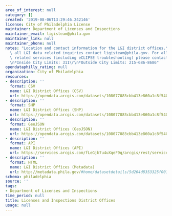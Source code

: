 ```yaml
---
area_of_interest: null
category: []
created: '2019-08-06T13:29:46.242146'
license: City of Philadelphia License
maintainer: Department of Licenses and Inspections
maintainer_email: ligisteam@phila.gov
maintainer_link: null
maintainer_phone: null
notes: "Location and contact information for the L&I district offices.\r\n\r\nFor\
  \ all L&I data related inquiries contact ligisteam@phila.gov. For all other L&I\
  \ related services (including eCLIPSE troubleshooting) please contact Philly311:\r\
  \n*Inside City Limits: 311\r\n*Outside City Limits: 215-686-8686"
opendataphilly_rating: null
organization: City of Philadelphia
resources:
- description: ''
  format: CSV
  name: L&I District Offices (CSV)
  url: https://opendata.arcgis.com/datasets/108077083cbb413e860a1c8f5406b0f6_0.csv
- description: ''
  format: SHP
  name: L&I District Offices (SHP)
  url: https://opendata.arcgis.com/datasets/108077083cbb413e860a1c8f5406b0f6_0.zip
- description: ''
  format: GeoJSON
  name: L&I District Offices (GeoJSON)
  url: https://opendata.arcgis.com/datasets/108077083cbb413e860a1c8f5406b0f6_0.geojson
- description: ''
  format: API
  name: L&I District Offices (API)
  url: https://services.arcgis.com/fLeGjb7u4uXqeF9q/arcgis/rest/services/LI_DISTRICT_OFFICES/FeatureServer/0/query?outFields=*&where=1%3D1
- description: ''
  format: HTML
  name: L&I District Offices (Metadata)
  url: http://metadata.phila.gov/#home/datasetdetails/5d264d8353325f0010bac4de/representationdetails/5d264d8453325f0010bac4e2/
schema: philadelphia
source: ''
tags:
- Department of Licenses and Inspections
time_period: null
title: Licenses and Inspections District Offices
usage: null
---
```

